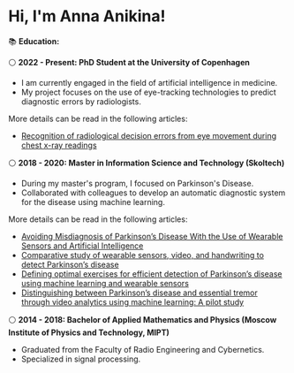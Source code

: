 # Hi, I'm Anna Anikina!

📚 **Education:**

:white_circle: **2022 - Present: PhD Student at the University of Copenhagen**
- I am currently engaged in the field of artificial intelligence in medicine.
- My project focuses on the use of eye-tracking technologies to predict diagnostic errors by radiologists.

More details can be read in the following articles:
- [Recognition of radiological decision errors from eye movement during chest x-ray readings](https://www.spiedigitallibrary.org/conference-proceedings-of-spie/12929/3006781/Recognition-of-radiological-decision-errors-from-eye-movement-during-chest/10.1117/12.3006781.full#_=_)

:white_circle: **2018 - 2020: Master in Information Science and Technology (Skoltech)**
- During my master's program, I focused on Parkinson's Disease.
- Collaborated with colleagues to develop an automatic diagnostic system for the disease using machine learning.

More details can be read in the following articles:
- [Avoiding Misdiagnosis of Parkinson’s Disease With the Use of Wearable Sensors and Artificial Intelligence](https://ieeexplore.ieee.org/abstract/document/9208800)
- [Comparative study of wearable sensors, video, and handwriting to detect Parkinson’s disease](https://ieeexplore.ieee.org/abstract/document/9779722)
- [Defining optimal exercises for efficient detection of Parkinson’s disease using machine learning and wearable sensors](https://ieeexplore.ieee.org/abstract/document/9488665)
- [Distinguishing between Parkinson’s disease and essential tremor through video analytics using machine learning: A pilot study](https://ieeexplore.ieee.org/abstract/document/9246541)

:white_circle: **2014 - 2018: Bachelor of Applied Mathematics and Physics (Moscow Institute of Physics and Technology, MIPT)**
- Graduated from the Faculty of Radio Engineering and Cybernetics.
- Specialized in signal processing.



